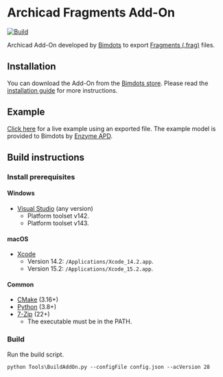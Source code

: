 # Archicad Fragments Add-On

[![Build](https://github.com/bimdots-dev/FragmentsArchicadAddOn/actions/workflows/build.yml/badge.svg)](https://github.com/bimdots-dev/FragmentsArchicadAddOn/actions/workflows/build.yml)

Archicad Add-On developed by [Bimdots](https://www.bimdots.com) to export [Fragments (.frag)](https://github.com/ThatOpen/engine_fragment) files.

## Installation

You can download the Add-On from the [Bimdots store](https://bimdots.com/product/fragments-exporter). Please read the [installation guide](https://bimdots.com/help-center/add-on-installation-guide) for more instructions.

## Example

[Click here](https://bimdots-dev.github.io/FragmentsArchicadExample) for a live example using an exported file. The example model is provided to Bimdots by [Enzyme APD](https://www.weareenzyme.com).

## Build instructions

### Install prerequisites

#### Windows

- [Visual Studio](https://visualstudio.microsoft.com/downloads) (any version)
  - Platform toolset v142.
  - Platform toolset v143.

#### macOS

- [Xcode](https://developer.apple.com/xcode/)
  - Version 14.2: `/Applications/Xcode_14.2.app`.
  - Version 15.2: `/Applications/Xcode_15.2.app`.

#### Common

- [CMake](https://cmake.org) (3.16+)
- [Python](https://www.python.org) (3.8+)
- [7-Zip](https://www.7-zip.org) (22+)
  - The executable must be in the PATH.

### Build

Run the build script.

```
python Tools\BuildAddOn.py --configFile config.json --acVersion 28
```

